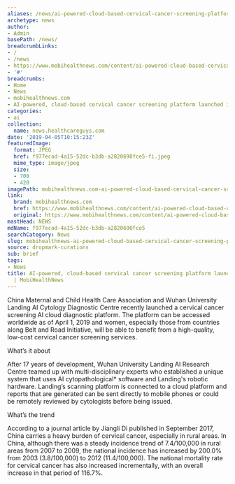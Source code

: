 ```yaml
---
aliases: /news/ai-powered-cloud-based-cervical-cancer-screening-platform-launched-in-china-mobihealthnews
archetype: news
author:
- Admin
basePath: /news/
breadcrumbLinks:
- /
- /news
- https://www.mobihealthnews.com/content/ai-powered-cloud-based-cervical-cancer-screening-platform-launched-china
- '#'
breadcrumbs:
- Home
- News
- mobihealthnews.com
- AI-powered, cloud-based cervical cancer screening platform launched in China | MobiHealthNews
categories:
- ai
collection:
  name: news.healthcareguys.com
date: '2019-04-05T10:15:23Z'
featuredImage:
  format: JPEG
  href: f977ecad-4a15-52dc-b3db-a2820690fce5-fi.jpeg
  mime_type: image/jpeg
  size:
  - 700
  - 420
imagePath: mobihealthnews.com-ai-powered-cloud-based-cervical-cancer-screening-platform-launched-in-china-mobihealthnews
link:
  brand: mobihealthnews.com
  href: https://www.mobihealthnews.com/content/ai-powered-cloud-based-cervical-cancer-screening-platform-launched-china
  original: https://www.mobihealthnews.com/content/ai-powered-cloud-based-cervical-cancer-screening-platform-launched-china
mastHead: NEWS
mdName: f977ecad-4a15-52dc-b3db-a2820690fce5
searchCategory: News
slug: mobihealthnews-ai-powered-cloud-based-cervical-cancer-screening-platform-launched-in-china-mobihealthnews
source: dropmark-curations
sub: brief
tags:
- News
title: AI-powered, cloud-based cervical cancer screening platform launched in China
  | MobiHealthNews
---
```


China Maternal and Child Health Care Association and Wuhan University Landing AI Cytology Diagnostic Centre recently launched a cervical cancer screening AI cloud diagnostic platform. The platform can be accessed worldwide as of April 1, 2019 and women, especially those from countries along Belt and Road Initiative, will be able to benefit from a high-quality, low-cost cervical cancer screening services.

What’s it about

After 17 years of development, Wuhan University Landing AI Research Centre teamed up with multi-disciplinary experts who established a unique system that uses AI cytopathological* software and Landing's robotic hardware. Landing’s scanning platform is connected to a cloud platform and reports that are generated can be sent directly to mobile phones or could be remotely reviewed by cytologists before being issued.

What’s the trend

According to a journal article by Jiangli Di published in September 2017, China carries a heavy burden of cervical cancer, especially in rural areas. In China, although there was a steady incidence trend of 7.4/100,000 in rural areas from 2007 to 2009, the national incidence has increased by 200.0% from 2003 (3.8/100,000) to 2012 (11.4/100,000). The national mortality rate for cervical cancer has also increased incrementally, with an overall increase in that period of 116.7%.